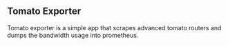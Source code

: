 ## Tomato Exporter

Tomato exporter is a simple app that
scrapes advanced tomato routers and 
dumps the bandwidth usage into prometheus.

